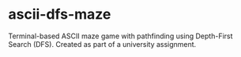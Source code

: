 # ascii-dfs-maze
Terminal-based ASCII maze game with pathfinding using Depth-First Search (DFS). Created as part of a university assignment.
